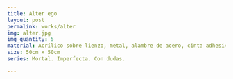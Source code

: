 ```yaml
---
title: Alter ego
layout: post
permalink: works/alter
img: alter.jpg
img_quantity: 5
material: Acrílico sobre lienzo, metal, alambre de acero, cinta adhesiva
size: 50cm x 50cm
series: Mortal. Imperfecta. Con dudas.

---
```

